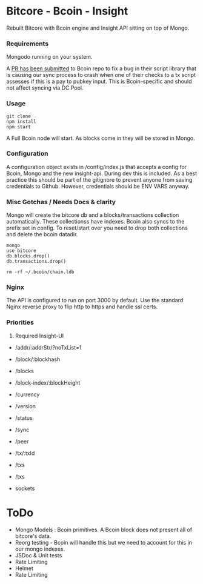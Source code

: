 # Bitcore - Bcoin - Insight
Rebuilt Bitcore with Bcoin engine and Insight API sitting on top of Mongo.

### Requirements
Mongodo running on your system.

A [PR has been submitted](https://github.com/bcoin-org/bcoin/pull/264) to Bcoin repo to fix a bug in their script library that is causing our sync process to crash when one of their checks to a tx script assesses if this is a pay to pubkey input. This is Bcoin-specific and should not affect syncing via DC Pool.

### Usage
```
git clone
npm install
npm start
```

A Full Bcoin node will start. As blocks come in they will be stored in Mongo.

### Configuration

A configuration object exists in /config/index.js that accepts a config for Bcoin, Mongo and the new insight-api. During dev this is included. As a best practice this should be part of the gitignore to prevent anyone from saving credentials to Github. However, credentials should be ENV VARS anyway.

### Misc Gotchas / Needs Docs & clarity

Mongo will create the bitcore db and a blocks/transactions collection automatically. These collectionss have indexes. Bcoin also syncs to the prefix set in config. To reset/start over you need to drop both collections and delete the bcoin datadir.

```
mongo
use bitcore
db.blocks.drop()
db.transactions.drop()

rm -rf ~/.bcoin/chain.ldb
```

### Nginx

The API is configured to run on port 3000 by default. Use the standard Nginx reverse proxy to flip http to https and handle ssl certs.

### Priorities
1. Required Insight-UI

* /addr/:addrStr/?noTxList=1
* /block/:blockhash
* /blocks
* /block-index/:blockHeight
* /currency
* /version
* /status
* /sync
* /peer
* /tx/:txId
* /txs
* /txs

* sockets

# ToDo
* Mongo Models : Bcoin primitives. A Bcoin block does not present all of bitcore's data.
* Reorg testing - Bcoin will handle this but we need to account for this in our mongo indexes.
* JSDoc & Unit tests
* Rate Limiting
* Helmet
* Rate Limiting